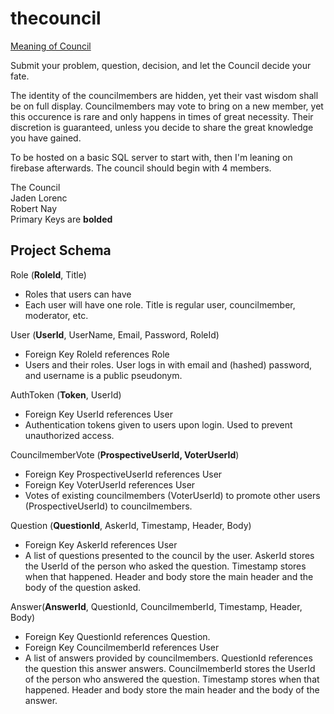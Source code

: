 # thecouncil

[Meaning of Council](https://www.grammarly.com/blog/council-counsel/)

Submit your problem, question, decision, and let the Council decide your fate.

The identity of the councilmembers are hidden, yet their vast wisdom shall be on full display. Councilmembers may vote to bring on a new member, yet this occurence is rare and only happens in times of great necessity. Their discretion is guaranteed, unless you decide to share the great knowledge you have gained. 

To be hosted on a basic SQL server to start with, then I'm leaning on firebase afterwards. The council should begin with 4 members.

The Council  
Jaden Lorenc  
Robert Nay  
Primary Keys are **bolded**

## Project Schema

Role (**RoleId**, Title)  
* Roles that users can have  
* Each user will have one role. Title is regular user, councilmember, moderator, etc.  

User (**UserId**, UserName, Email, Password, RoleId)  
* Foreign Key RoleId references Role  
* Users and their roles. User logs in with email and (hashed) password, and username is a public pseudonym.  
    
AuthToken (**Token**, UserId)  
* Foreign Key UserId references User  
* Authentication tokens given to users upon login. Used to prevent unauthorized access.  

CouncilmemberVote (**ProspectiveUserId, VoterUserId**)  
* Foreign Key ProspectiveUserId references User  
* Foreign Key VoterUserId references User  
* Votes of existing councilmembers (VoterUserId) to promote other users (ProspectiveUserId) to councilmembers.   

Question (**QuestionId**, AskerId, Timestamp, Header, Body)  
* Foreign Key AskerId references User  
* A list of questions presented to the council by the user. AskerId stores the UserId of the person who asked the question. Timestamp stores when that happened. Header and body store the main header and the body of the question asked.  

Answer(**AnswerId**, QuestionId, CouncilmemberId, Timestamp, Header, Body)  
* Foreign Key QuestionId references Question.    
* Foreign Key CouncilmemberId references User  
* A list of answers provided by councilmembers. QuestionId references the question this answer answers. CouncilmemberId stores the UserId of the person who answered the question. Timestamp stores when that happened. Header and body store the main header and the body of the answer.  
  
